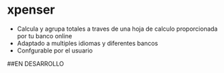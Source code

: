 # xpenser

- Calcula y agrupa totales a traves de una hoja de calculo proporcionada por tu banco online
- Adaptado a multiples idiomas y diferentes bancos
- Confgurable por el usuario

##EN DESARROLLO 
